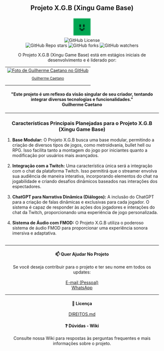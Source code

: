 <h2 align="center">Projeto X.G.B (Xingu Game Base)</h2>

<p align="center">
  <img src="icon.png" width="64" height="64" alt="Ícone do Projeto X.G.B">
  <br>
  <img alt="GitHub License" src="https://img.shields.io/github/license/xinguhe/Gamemaker_Xingu_Game_Base">
  <br>
  <img alt="GitHub Repo stars" src="https://img.shields.io/github/stars/xinguhe/Gamemaker_Xingu_Game_Base">
  <img alt="GitHub forks" src="https://img.shields.io/github/forks/xinguhe/Gamemaker_Xingu_Game_Base">
  <img alt="GitHub watchers" src="https://img.shields.io/github/watchers/xinguhe/Gamemaker_Xingu_Game_Base">
</p>

<p align="center">
  O Projeto X.G.B (Xingu Game Base) está em estágios iniciais de desenvolvimento e é liderado por:
</p>

<table align="center">
  <tr>
    <td align="center">
      <a href="#">
        <img src="https://avatars.githubusercontent.com/u/70610129?v=4" width="100px;" alt="Foto de Guilherme Caetano no GitHub">
        <br>
        <sub>
          <p>Guilherme Caetano</p>
        </sub>
      </a>
    </td>
  </tr>
</table>

<h4 align="center">
  "Este projeto é um reflexo da visão singular de seu criador, tentando integrar diversas tecnologias e funcionalidades."
  <br>
  <strong>Guilherme Caetano</strong>
</h4>

<hr>

<h3 align="center">Características Principais Planejadas para o Projeto X.G.B (Xingu Game Base)</h3>

<p align="justify">
  <ol>
    <li>
      <strong>Base Modular:</strong> O Projeto X.G.B busca uma base modular, permitindo a criação de diversos tipos de jogos, como metroidvania, bullet hell ou RPG. Isso facilita tanto a montagem do jogo
      por iniciantes quanto a modificação por usuários mais avançados.
    </li>
    <br>
    <li>
      <strong>Integração com a Twitch:</strong> Uma característica única será a integração com o chat da plataforma Twitch. Isso permitirá que o streamer envolva sua audiência de maneira interativa,
      incorporando elementos do chat na jogabilidade e criando desafios dinâmicos baseados nas interações dos espectadores.
    </li>
    <br>
    <li>
      <strong>ChatGPT para Narrativa Dinâmica (Diálogos):</strong> A inclusão do ChatGPT para a criação de falas dinâmicas e exclusivas para cada jogador. O sistema é capaz de responder às ações dos
      jogadores e interações do chat da Twitch, proporcionando uma experiência de jogo personalizada.
    </li>
    <br>
    <li>
      <strong>Sistema de Áudio com FMOD:</strong> O Projeto X.G.B utiliza o poderoso sistema de áudio FMOD para proporcionar uma experiência sonora imersiva e adaptativa.
    </li>
    <br>
  </ol>
</p>

<hr>

<h4 align="center">📫 Quer Ajudar No Projeto</h4>

<p align="center">
  Se você deseja contribuir para o projeto e ter seu nome em todos os updates:
  <br><br>
  <a href="mailto:guilhermecaetanno87123@gmail.com">E-mail (Pessoal)</a><br>
  <a href="https://api.whatsapp.com/send/?phone=%2B5534996386599&text=Ol%C3%A1%2C+XinguheProd&type=phone_number&app_absent=0">WhatsApp</a><br>
</p>

<hr>

<h4 align="center" id="licenca">📜 Licença</h4>

<p align="center">
  <a href="DIREITOS.md">DIREITOS.md</a><br>
</p>

<h4 align="center" id="wiki">❓ Dúvidas - Wiki</h4>

<p align="center">
  Consulte nossa Wiki para respostas às perguntas frequentes e mais informações sobre o projeto.
</p>
